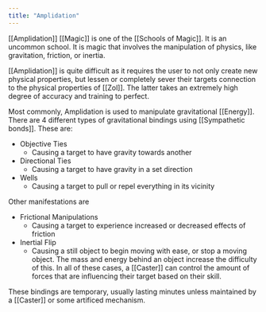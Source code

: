 ```yaml
---
title: "Amplidation"
---
```

[[Amplidation]] [[Magic]] is one of the [[Schools of Magic]]. It is an uncommon school. It is magic that involves the manipulation of physics, like gravitation, friction, or inertia.

[[Amplidation]] is quite difficult as it requires the user to not only create new physical properties, but lessen or completely sever their targets connection to the physical properties of [[Zol]]. The latter takes an extremely high degree of accuracy and training to perfect.

Most commonly, Amplidation is used to manipulate gravitational [[Energy]]. There are 4 different types of gravitational bindings using [[Sympathetic bonds]]. These are:
- Objective Ties
	- Causing a target to have gravity towards another
- Directional Ties
	- Causing a target to have gravity in a set direction
- Wells
	- Causing a target to pull or repel everything in its vicinity

Other manifestations are
- Frictional Manipulations
	- Causing a target to experience increased or decreased effects of friction
- Inertial Flip
	- Causing a still object to begin moving with ease, or stop a moving object. The mass and energy behind an object increase the difficulty of this.
In all of these cases, a [[Caster]] can control the amount of forces that are influencing their target based on their skill.

These bindings are temporary, usually lasting minutes unless maintained by a [[Caster]] or some artificed mechanism. 